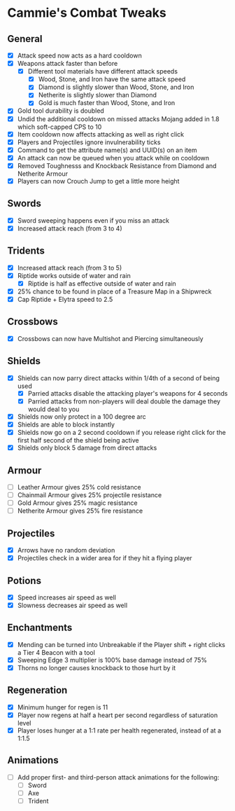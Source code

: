 # Cammie's Combat Tweaks

## General
- [x] Attack speed now acts as a hard cooldown
- [x] Weapons attack faster than before
  - [x] Different tool materials have different attack speeds
    - [x] Wood, Stone, and Iron have the same attack speed
    - [x] Diamond is slightly slower than Wood, Stone, and Iron
    - [x] Netherite is slightly slower than Diamond
    - [x] Gold is much faster than Wood, Stone, and Iron
- [x] Gold tool durability is doubled
- [x] Undid the additional cooldown on missed attacks Mojang added in 1.8 which soft-capped CPS to 10
- [x] Item cooldown now affects attacking as well as right click
- [x] Players and Projectiles ignore invulnerability ticks
- [x] Command to get the attribute name(s) and UUID(s) on an item
- [x] An attack can now be queued when you attack while on cooldown
- [x] Removed Toughnesss and Knockback Resistance from Diamond and Netherite Armour
- [x] Players can now Crouch Jump to get a little more height

## Swords
- [x] Sword sweeping happens even if you miss an attack
- [x] Increased attack reach (from 3 to 4)

## Tridents
- [x] Increased attack reach (from 3 to 5)
- [x] Riptide works outside of water and rain
  - [x] Riptide is half as effective outside of water and rain
- [x] 25% chance to be found in place of a Treasure Map in a Shipwreck
- [x] Cap Riptide + Elytra speed to 2.5

## Crossbows
- [x] Crossbows can now have Multishot and Piercing simultaneously

## Shields
- [x] Shields can now parry direct attacks within 1/4th of a second of being used
  - [x] Parried attacks disable the attacking player's weapons for 4 seconds
  - [x] Parried attacks from non-players will deal double the damage they would deal to you
- [x] Shields now only protect in a 100 degree arc
- [x] Shields are able to block instantly
- [x] Shields now go on a 2 second cooldown if you release right click for the first half second of the shield being active
- [x] Shields only block 5 damage from direct attacks

## Armour
- [ ] Leather Armour gives 25% cold resistance
- [ ] Chainmail Armour gives 25% projectile resistance
- [ ] Gold Armour gives 25% magic resistance
- [ ] Netherite Armour gives 25% fire resistance

## Projectiles
- [x] Arrows have no random deviation
- [x] Projectiles check in a wider area for if they hit a flying player

## Potions
- [x] Speed increases air speed as well
- [x] Slowness decreases air speed as well

## Enchantments
- [x] Mending can be turned into Unbreakable if the Player shift + right clicks a Tier 4 Beacon with a tool
- [x] Sweeping Edge 3 multiplier is 100% base damage instead of 75%
- [x] Thorns no longer causes knockback to those hurt by it

## Regeneration
- [x] Minimum hunger for regen is 11
- [x] Player now regens at half a heart per second regardless of saturation level
- [x] Player loses hunger at a 1:1 rate per health regenerated, instead of at a 1:1.5

## Animations
- [ ] Add proper first- and third-person attack animations for the following:
  - [ ] Sword
  - [ ] Axe
  - [ ] Trident
